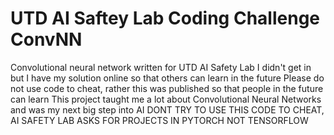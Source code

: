 # UTD AI Saftey Lab Coding Challenge ConvNN
 Convolutional neural network written for UTD AI Safety Lab 
 I didn't get in but I have my solution online so that others can learn in the future
 Please do not use code to cheat, rather this was published so that people in the future can learn
 This project taught me a lot about Convolutional Neural Networks and was my next big step into AI
 DONT TRY TO USE THIS CODE TO CHEAT, AI SAFETY LAB ASKS FOR PROJECTS IN PYTORCH NOT TENSORFLOW
 
